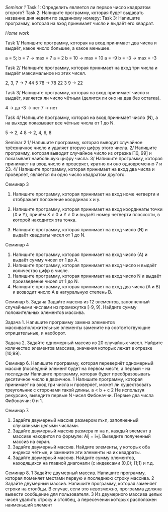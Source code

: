 *Seminar 1*
Task 1: Определить является ли первое число квадратом второго?
Task 2: Напишите программу, которая будет выдавать название дня недели по заданному номеру:
Task 3: Напишите программу, которая на вход принимает число и выдаёт его квадрат.

*Home work*

Task 1/ Напишите программу, которая на вход принимает два числа и выдаёт, какое число большее, а какое меньшее.

a = 5; b = 7 -> max = 7
a = 2 b = 10 -> max = 10
a = -9 b = -3 -> max = -3

Task 2/ Напишите программу, которая принимает на вход три числа и выдаёт максимальное из этих чисел.

2, 3, 7 -> 7
44 5 78 -> 78
22 3 9 -> 22

Task 3/ Напишите программу, которая на вход принимает число и выдаёт, является ли число чётным (делится ли оно на два без остатка).

4 -> да
-3 -> нет
7 -> нет

Task 4/ Напишите программу, которая на вход принимает число (N), а на выходе показывает все чётные числа от 1 до N.

5 -> 2, 4
8 -> 2, 4, 6, 8

Seminar 2
1/ Напишите программу, которая выводит случайное трёхзначное число и удаляет вторую цифру этого числа.
2/ Напишите программу, которая выводит случайное число из отрезка [10, 99] и показывает наибольшую цифру числа.
3/ Напишите программу, которая принимает на вход число и проверяет, кратно ли оно одновременно 7 и 23.
4/ Напишите программу, которая принимает на вход два числа и проверяет, является ли одно число квадратом другого.


Семинар 3
1. Напишите программу, которая принимает на вход номе четверти и отображает положение координах x и y.
2. Напишите программу, которая принимает на вход координаты точки (X и Y), 
причём X ≠ 0 и Y ≠ 0 и выдаёт номер четверти плоскости, в которой находится эта точка.

3. Напишите программу, которая принимает на вход число (N) и выдаёт квадраты чисел от 1 до N.

Семинар 4
1. Напишите программу, которая принимает на вход число (А) 
и выдаёт сумму чисел от 1 до А.
2. Напишите программу, которая принимает на вход число и выдаёт 
количество цифр в числе.
3. Напишите программу, которая принимает на вход число N и выдаёт 
произведение чисел от 1 до N.
4. Напишите программу, которая принимает на вход два числа (A и B) 
и возводит число A в натуральную степень B.

Семинар 5.
Задача Задайте массив из 12 элементов, заполненный случайными числами из промежутка [-9, 9]. Найдите сумму положительных элементов массива.

Задача 1. Напишите программу замена элементов массива:положительные элементы замените на соответствующие отрицательные, и наоборот.

Задача 2. Задайте одномерный массив из 20 случайных чисел. Найдите количество элементов массива, значения которых лежат в отрезке [10,99].

Семинар 6.
Напишите программу, которая перевернёт одномерный массив (последний элемент будет на первом месте, а первый - на последнем
Напишите программу, которая будет преобразовывать десятичное число в двоичное. 
1 Напишите программу, которая принимает на вход три числа и проверяет, может ли существовать треугольник с сторонами такой длины. a < b + c
2 Не используя рекурсию, выведите первые N чисел Фибоначчи. Первые два числа Фибоначчи: 0 и 1.

Семинар 7.
1. Задайте двумерный массив размером m×n, заполненный случайными целыми числами.
2. Задайте двумерный массив размера m на n, каждый элемент в массиве находится по формуле: Aij = i+j. Выведите полученный массив на экран.
3. Задайте двумерный массив. Найдите элементы, у которых оба индекса чётные, и замените эти элементы на их квадраты.
4. Задайте двумерный массив. Найдите сумму элементов, находящихся на главной диагонали (с индексами (0,0); (1;1) и т.д.


Семинар 8.
1 Задайте двумерный массив. Напишите программу, которая поменяет местами первую и последнюю строку массива.
2 Задайте двумерный массив. Напишите программу, которая заменяет строки на столбцы. В случае, если это невозможно, программа должна вывести сообщение для пользователя.
3 Из двумерного массива целых чисел удалить строку и столбец, а пересечении которых расположен наименьший элемент

